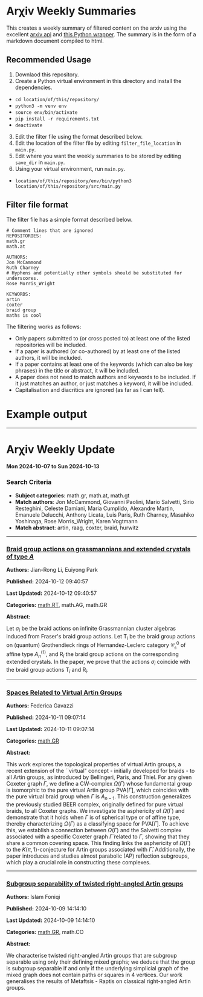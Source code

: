 # Arχiv Weekly Summaries
This creates a weekly summary of filtered content on the arxiv using the excellent [arxiv api](https://info.arxiv.org/help/api/index.html) and [this Python wrapper](https://github.com/titipata/arxivpy).
The summary is in the form of a markdown document compiled to html.

## Recommended Usage
1) Downlaod this repository.
2) Create a Python virtual environment in this directory and install the dependencies.
  - `cd location/of/this/repository/`
  - `python3 -m venv env`
  - `source env/bin/activate`
  - `pip install -r requirements.txt`
  - `deactivate`
3) Edit the filter file using the format described below.
5) Edit the location of the filter file by editing `filter_file_location` in `main.py`.
4) Edit where you want the weekly summaries to be stored by editing `save_dir` in `main.py`.
5) Using your virtual environment, run `main.py`.
  - `location/of/this/repository/env/bin/python3 location/of/this/repository/src/main.py`

## Filter file format
The filter file has a simple format described below.
```
# Comment lines that are ignored
REPOSITORIES:
math.gr
math.at

AUTHORS:
Jon McCammond
Ruth Charney
# Hyphens and potentially other symbols should be substituted for underscores.
Rose Morris_Wright

KEYWORDS:
artin
coxter
braid group
maths is cool
```
The filtering works as follows:
- Only papers submitted to (or cross posted to) at least one of the listed repositories will be included.
- If a paper is authored (or co-authored) by at least one of the listed authors, it will be included.
- If a paper contains at least one of the keywords (which can also be key phrases) in the title or abstract, it will be included.
- A paper does not need to match authors and keywords to be included. If it just matches an author, or just matches a keyword, it will be included.
- Capitalisation and diacritics are ignored (as far as I can tell).

# Example output

---

# Arχiv Weekly Update
#### Mon 2024-10-07 to Sun 2024-10-13

### Search Criteria
 - **Subject categories**: math.gr, math.at, math.gt
 - **Match authors**: Jon McCammond, Giovanni Paolini, Mario Salvetti, Sirio Resteghini, Celeste Damiani, Maria Cumplido, Alexandre Martin, Emanuele Delucchi, Anthony Licata, Luis Paris, Ruth Charney, Masahiko Yoshinaga, Rose Morris_Wright, Karen Vogtmann
- **Match abstract**: artin, raag, coxter, braid, hurwitz



---
### [Braid group actions on grassmannians and extended crystals of type $A$](http://arxiv.org/abs/2410.09458v1)

**Authors:** Jian-Rong Li, Euiyong Park

**Published:** 2024-10-12 09:40:57

**Last Updated:** 2024-10-12 09:40:57

**Categories:** <u>math.RT</u>, math.AG, math.GR

**Abstract:**

Let $\sigma_i$ be the braid actions on infinite Grassmannian cluster algebras
induced from Fraser's braid group actions. Let $\mathsf{T}_i$ be the braid
group actions on (quantum) Grothendieck rings of Hernandez-Leclerc category
${\mathscr C}_\mathfrak{g}^0$ of affine type $A_n^{(1)}$, and $\mathsf{R}_i$
the braid group actions on the corresponding extended crystals. In the paper,
we prove that the actions $\sigma_i$ coincide with the braid group actions
$\mathsf{T}_i$ and $\mathsf{R}_i$.


---
### [Spaces Related to Virtual Artin Groups](http://arxiv.org/abs/2410.08640v1)

**Authors:** Federica Gavazzi

**Published:** 2024-10-11 09:07:14

**Last Updated:** 2024-10-11 09:07:14

**Categories:** <u>math.GR</u>

**Abstract:**

This work explores the topological properties of virtual Artin groups, a
recent extension of the ``virtual" concept - initially developed for braids -
to all Artin groups, as introduced by Bellingeri, Paris, and Thiel. For any
given Coxeter graph $\Gamma$, we define a CW-complex $\Omega(\Gamma)$ whose
fundamental group is isomorphic to the pure virtual Artin group
$\mathrm{PVA}[\Gamma]$, which coincides with the pure virtual braid group when
$\Gamma$ is $A_{n-1}$. This construction generalizes the previously studied
BEER complex, originally defined for pure virtual braids, to all Coxeter
graphs. We investigate the asphericity of $\Omega(\Gamma)$ and demonstrate that
it holds when $\Gamma$ is of spherical type or of affine type, thereby
characterizing $\Omega(\Gamma)$ as a classifying space for
$\mathrm{PVA}[\Gamma]$. To achieve this, we establish a connection between
$\Omega(\Gamma)$ and the Salvetti complex associated with a specific Coxeter
graph $\widehat{\Gamma}$ related to $\Gamma$, showing that they share a common
covering space. This finding links the asphericity of $\Omega(\Gamma)$ to the
$K(\pi, 1)$-conjecture for Artin groups associated with $\widehat{\Gamma}$.
Additionally, the paper introduces and studies almost parabolic (AP) reflection
subgroups, which play a crucial role in constructing these complexes.


---
### [Subgroup separability of twisted right-angled Artin groups](http://arxiv.org/abs/2410.06914v1)

**Authors:** Islam Foniqi

**Published:** 2024-10-09 14:14:10

**Last Updated:** 2024-10-09 14:14:10

**Categories:** <u>math.GR</u>, math.CO

**Abstract:**

We characterise twisted right-angled Artin groups that are subgroup separable
using only their defining mixed graphs; we deduce that the group is subgroup
separable if and only if the underlying simplicial graph of the mixed graph
does not contain paths or squares in 4 vertices. Our work generalises the
results of Metaftsis - Raptis on classical right-angled Artin groups.


